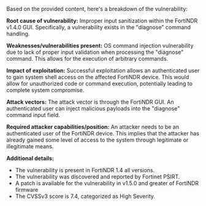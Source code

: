 Based on the provided content, here's a breakdown of the vulnerability:

**Root cause of vulnerability:** Improper input sanitization within the FortiNDR v1.4.0 GUI. Specifically, a vulnerability exists in the "diagnose" command handling.

**Weaknesses/vulnerabilities present:** OS command injection vulnerability due to lack of proper input validation when processing the "diagnose" command. This allows for the execution of arbitrary commands.

**Impact of exploitation:** Successful exploitation allows an authenticated user to gain system shell access on the affected FortiNDR device. This would allow for unauthorized code or command execution, potentially leading to complete system compromise.

**Attack vectors:** The attack vector is through the FortiNDR GUI. An authenticated user can inject malicious payloads into the "diagnose" command input field.

**Required attacker capabilities/position:** An attacker needs to be an authenticated user of the FortiNDR device. This implies that the attacker has already gained some level of access to the system through legitimate or illegitimate means.

**Additional details:**
- The vulnerability is present in FortiNDR 1.4 all versions.
- The vulnerability was discovered and reported by Fortinet PSIRT.
- A patch is available for the vulnerability in v1.5.0 and greater of FortiNDR firmware
- The CVSSv3 score is 7.4, categorized as High Severity.